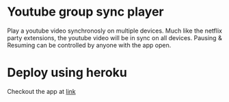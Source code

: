 #  Youtube group sync player

Play a youtube video synchronosly on multiple devices. Much like the netflix party extensions, the youtube video will be in sync on all devices.
Pausing & Resuming can be controlled by anyone with the app open.


# Deploy using heroku
Checkout the app at [link](youtube-party-v1.herokuapp.com)